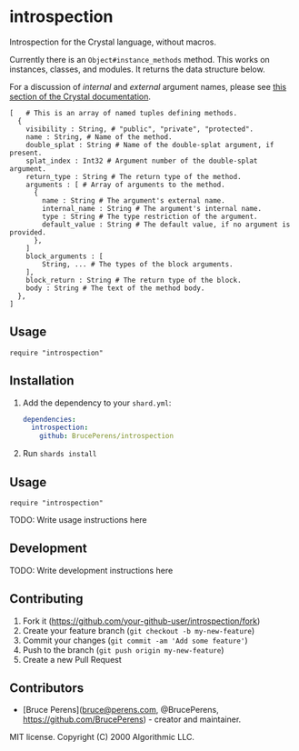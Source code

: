# introspection

Introspection for the Crystal language, without macros.

Currently there is an `Object#instance_methods` method. This works on
instances, classes, and modules. It returns the data structure below.

For a discussion of *internal* and *external* argument names,
please see [this section of the Crystal documentation](https://crystal-lang.org/reference/syntax_and_semantics/default_values_named_arguments_splats_tuples_and_overloading.html#external-names).
```crystal
[   # This is an array of named tuples defining methods.
  {
    visibility : String, # "public", "private", "protected".
    name : String, # Name of the method.
    double_splat : String # Name of the double-splat argument, if present.
    splat_index : Int32 # Argument number of the double-splat argument.
    return_type : String # The return type of the method.
    arguments : [ # Array of arguments to the method.
      {
        name : String # The argument's external name.
        internal_name : String # The argument's internal name.
        type : String # The type restriction of the argument.
        default_value : String # The default value, if no argument is provided.
      },
    ]
    block_arguments : [
        String, ... # The types of the block arguments.
    ],
    block_return : String # The return type of the block.
    body : String # The text of the method body.
  },
]
```

## Usage

`require "introspection"`

## Installation

1. Add the dependency to your `shard.yml`:

   ```yaml
   dependencies:
     introspection:
       github: BrucePerens/introspection
   ```

2. Run `shards install`

## Usage

```crystal
require "introspection"
```

TODO: Write usage instructions here

## Development

TODO: Write development instructions here

## Contributing

1. Fork it (<https://github.com/your-github-user/introspection/fork>)
2. Create your feature branch (`git checkout -b my-new-feature`)
3. Commit your changes (`git commit -am 'Add some feature'`)
4. Push to the branch (`git push origin my-new-feature`)
5. Create a new Pull Request

## Contributors

- [Bruce Perens](<bruce@perens.com>, @BrucePerens, <https://github.com/BrucePerens>) - creator and maintainer.

MIT license. Copyright (C) 2000 Algorithmic LLC.
